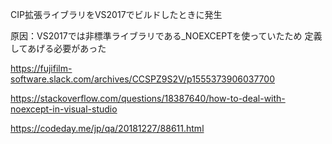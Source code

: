 CIP拡張ライブラリをVS2017でビルドしたときに発生

原因：VS2017では非標準ライブラリである_NOEXCEPTを使っていたため
定義してあげる必要があった


https://fujifilm-software.slack.com/archives/CCSPZ9S2V/p1555373906037700

https://stackoverflow.com/questions/18387640/how-to-deal-with-noexcept-in-visual-studio

https://codeday.me/jp/qa/20181227/88611.html
